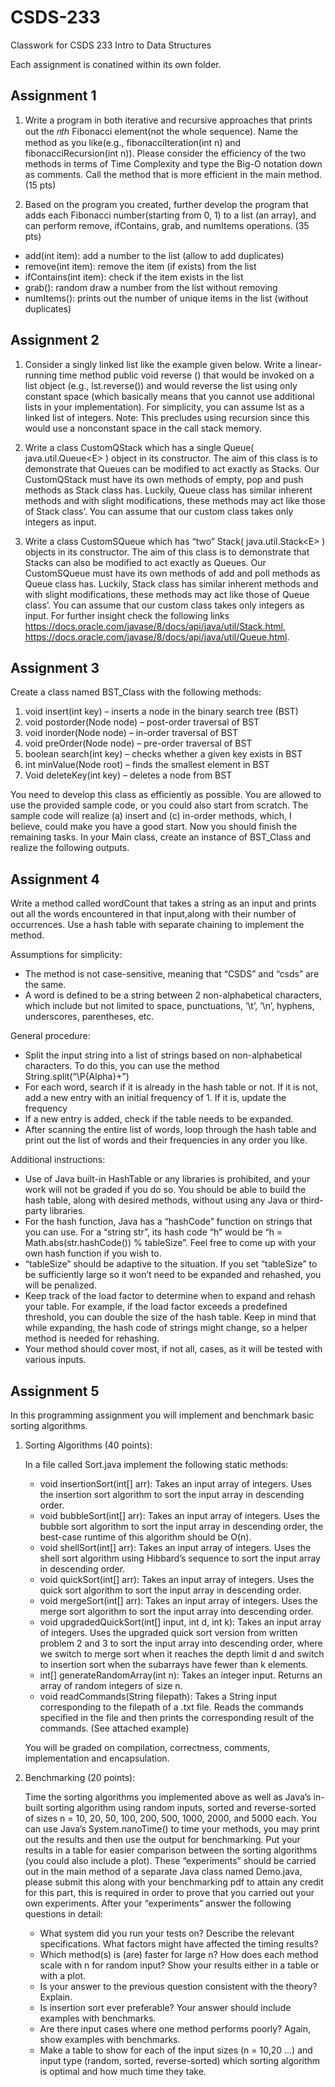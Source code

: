 # CSDS-233

 Classwork for CSDS 233 Intro to Data Structures

 Each assignment is conatined within its own folder.

## Assignment 1

1. Write a program in both iterative and recursive approaches that prints out the 𝑛𝑡ℎ Fibonacci element(not the whole sequence). Name the method as you like(e.g., fibonacciIteration(int n) and fibonacciRecursion(int n)). Please consider the efficiency of the two methods in terms of Time Complexity and type the Big-O notation down as comments. Call the method that is more efficient in the main method. (15 pts)

2. Based on the program you created, further develop the program that adds each Fibonacci number(starting from 0, 1) to a list (an array), and can perform remove, ifContains, grab, and numItems operations. (35 pts)

- add(int item): add a number to the list (allow to add duplicates)
- remove(int item): remove the item (if exists) from the list
- ifContains(int item): check if the item exists in the list
- grab(): random draw a number from the list without removing
- numItems(): prints out the number of unique items in the list (without duplicates)

## Assignment 2

1. Consider a singly linked list like the example given below. Write a linear-running time method public void reverse () that would be invoked on a list object (e.g., lst.reverse()) and would reverse the list using only constant space (which basically means that you cannot use additional lists in your implementation). For simplicity, you can assume lst as a linked list of integers. Note: This precludes using recursion since this would use a nonconstant space in the call stack memory.

2. Write a class CustomQStack which has a single Queue( java.util.Queue\<E> ) object in its constructor. The aim of this class is to demonstrate that Queues can be modified to act exactly as Stacks. Our CustomQStack  must have its own methods of empty, pop and push methods as Stack class has. Luckily, Queue class has similar inherent methods  and  with  slight  modifications,  these  methods  may  act  like  those  of  Stack class’. You can assume that our custom class takes only integers as input.

3. Write a class CustomSQueue which has “two” Stack( java.util.Stack\<E> ) objects in its  constructor.  The  aim  of  this  class  is  to  demonstrate  that  Stacks  can  also  be modified to act exactly as Queues. Our CustomSQueue  must have its own methods of add and poll methods as Queue class has. Luckily, Stack class has similar inherent methods  and  with  slight  modifications,  these  methods  may  act  like  those  of  Queue class’. You can assume that our custom class takes only integers as input. For further insight check the following links <https://docs.oracle.com/javase/8/docs/api/java/util/Stack.html>, <https://docs.oracle.com/javase/8/docs/api/java/util/Queue.html>.

## Assignment 3

Create a class named BST_Class with the following methods:  

1. void insert(int key) – inserts a node in the binary search tree (BST)
2. void postorder(Node node) – post-order traversal of BST
3. void inorder(Node node) – in-order traversal of BST
4. void preOrder(Node node) – pre-order traversal of BST
5. boolean search(int key) – checks whether a given key exists in BST
6. int minValue(Node root) – finds the smallest element in BST
7. Void deleteKey(int key) – deletes a node from BST

You need to develop this class as efficiently as possible. You are allowed to use the provided sample code, or you could also start from scratch. The sample code will realize (a) insert and (c) in-order methods, which, I believe, could make you have a good start. Now you should finish the remaining tasks. In your Main class, create an instance of BST_Class and realize the following outputs.

## Assignment 4

Write  a  method  called  wordCount  that  takes  a  string  as  an  input  and  prints  out  all  the  words encountered in that input,along with their number of occurrences. Use a hash table with separate chaining to implement the method.

Assumptions for simplicity:

- The method is not case-sensitive, meaning that “CSDS” and “csds” are the same.
- A word is defined to be a string between 2 non-alphabetical characters, which include but not limited to space, punctuations, ‘\t’, ‘\n’, hyphens, underscores, parentheses, etc.

General procedure:

- Split the input string into a list of strings based on non-alphabetical characters. To do this, you can use the method String.split(“\\P{Alpha}+”)
- For each word, search if it is already in the hash table or not. If it is not, add a new entry with an initial frequency of 1. If it is, update the frequency
- If a new entry is added, check if the table needs to be expanded.
- After  scanning  the  entire  list  of  words,  loop  through  the  hash  table  and  print  out  the  list  of words and their frequencies in any order you like.

Additional instructions:

- Use of Java built-in HashTable or any libraries is prohibited, and your work will not be graded if you do so. You should be able to build the hash table, along with desired methods, without using any Java or third-party libraries.
- For the hash function, Java has a “hashCode” function on strings that you can use. For a “string str”, its hash code “h” would be “h = Math.abs(str.hashCode()) % tableSize”. Feel free to come up with your own hash function if you wish to.
- “tableSize” should be adaptive to the situation. If you set “tableSize” to be sufficiently large so it won’t need to be expanded and rehashed, you will be penalized.
- Keep track of the load factor to determine when to expand and rehash your table. For example, if  the  load  factor  exceeds  a  predefined  threshold,  you  can  double  the  size  of  the  hash  table. Keep in mind that while expanding, the hash code of strings might change, so a helper method is needed for rehashing.
- Your method should cover most, if not all, cases, as it will be tested with various inputs.

## Assignment 5

In this programming assignment you will implement and benchmark basic sorting algorithms.

1. Sorting Algorithms (40 points):

    In a file called Sort.java implement the following static methods:

    - void insertionSort(int[] arr): Takes an input array of integers. Uses the insertion sort algorithm to sort the input array in descending order.
    - void bubbleSort(int[] arr): Takes an input array of integers. Uses the bubble sort algorithm to sort the input array in descending order, the best-case runtime of this algorithm should be O(n).
    - void shellSort(int[] arr): Takes an input array of integers. Uses the shell sort algorithm using Hibbard’s sequence to sort the input array in descending order.
    - void quickSort(int[] arr): Takes an input array of integers. Uses the quick sort algorithm to sort the input array in descending order.
    - void mergeSort(int[] arr): Takes an input array of integers. Uses the merge sort algorithm to sort the input array into descending order.
    - void upgradedQuickSort(int[] input, int d, int k): Takes an input array of integers. Uses the upgraded quick sort version from written problem 2 and 3 to sort the input array into descending order, where we switch to merge sort when it reaches the depth limit d and switch to insertion sort when the subarrays have fewer than k elements.
    - int[] generateRandomArray(int n): Takes an integer input. Returns an array of random integers of size n.
    - void readCommands(String filepath): Takes a String input corresponding to the filepath of a .txt file. Reads the commands specified in the file and then prints the corresponding result of the commands. (See attached example)

    You will be graded on compilation, correctness, comments, implementation and encapsulation.

2. Benchmarking (20 points):

    Time the sorting algorithms you implemented above as well as Java’s in-built sorting algorithm using random inputs, sorted and reverse-sorted of sizes n = 10, 20, 50, 100, 200, 500, 1000, 2000, and 5000 each. You can use Java’s System.nanoTime() to time your methods, you may print out the results and then use the output for benchmarking. Put your results in a table for easier comparison between the sorting algorithms (you could also include a plot). These “experiments” should be carried out in the main method of a separate Java class named Demo.java, please submit this along with your benchmarking pdf to attain any credit for this part, this is required in order to prove that you carried out your own experiments. After your “experiments” answer the following questions in detail:

    - What system did you run your tests on? Describe the relevant specifications. What factors might have affected the timing results?
    - Which method(s) is (are) faster for large n? How does each method scale with n for random input? Show your results either in a table or with a plot.
    - Is your answer to the previous question consistent with the theory? Explain.
    - Is insertion sort ever preferable? Your answer should include examples with benchmarks.
    - Are there input cases where one method performs poorly? Again, show examples with benchmarks.
    - Make a table to show for each of the input sizes (n = 10,20 ...) and input type (random, sorted, reverse-sorted) which sorting algorithm is optimal and how much time they take.
